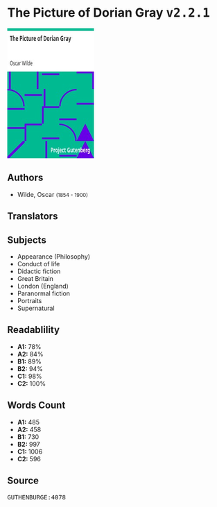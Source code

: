 # The Picture of Dorian Gray <kbd>v2.2.1</kbd>

![](./cover.medium.jpg "")

## Authors


 - Wilde, Oscar <small>(1854 - 1900)</small>

## Translators



## Subjects


 - Appearance (Philosophy)
 - Conduct of life
 - Didactic fiction
 - Great Britain
 - London (England)
 - Paranormal fiction
 - Portraits
 - Supernatural

## Readablility


 - **A1:** 78%
 - **A2:** 84%
 - **B1:** 89%
 - **B2:** 94%
 - **C1:** 98%
 - **C2:** 100%

## Words Count


 - **A1:** 485
 - **A2:** 458
 - **B1:** 730
 - **B2:** 997
 - **C1:** 1006
 - **C2:** 596

## Source


<kbd>GUTHENBURGE:4078</kbd>
